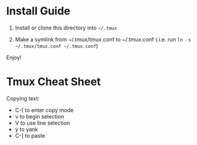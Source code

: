 Install Guide
=============

1. Install or clone this directory into `~/.tmux`

2. Make a symlink from ~/.tmux/tmux.conf to ~/.tmux.conf (.i.e. run `ln -s ~/.tmux/tmux.conf ~/.tmux.conf`)

Enjoy!

Tmux Cheat Sheet
================
Copying text:
- C-[ to enter copy mode
- v to begin selection
- V to use line selection
- y to yank
- C-] to paste
